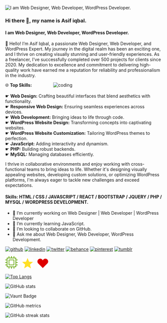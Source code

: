 ![I am Web Designer, Web Developer, WordPress Developer.](https://media.licdn.com/dms/image/D4D16AQE_tW15Z92jhw/profile-displaybackgroundimage-shrink_350_1400/0/1707940418486?e=1720656000&v=beta&t=07pYmam2tNuVIbXUauIDWhhYtATRj90Kg9qpcAkQiwk)

### Hi there 👋, my name is Asif iqbal.
#### I am Web Designer, Web Developer, WordPress Developer.

👋 Hello! I’m Asif Iqbal, a passionate Web Designer, Web Developer, and WordPress Expert. My journey in the digital realm has been an exciting one, and I thrive on creating visually stunning and user-friendly experiences.
As a freelancer, I've successfully completed over 500 projects for clients since 2020. My dedication to excellence and commitment to delivering high-quality work have earned me a reputation for reliability and professionalism in the industry.<br>

<img align="right" alt="coding" width="350" src="https://user-images.githubusercontent.com/74038190/219923823-bf1ce878-c6b8-4faa-be07-93e6b1006521.gif">

🌐 <strong>Top Skills:</strong><br><br>
 ☛ <strong>Web Design:</strong> Crafting beautiful interfaces that blend aesthetics with functionality.<br>
 ☛ <strong>Responsive Web Design:</strong> Ensuring seamless experiences across devices.<br>
 ☛ <strong>Web Development:</strong> Bringing ideas to life through code.<br>
 ☛ <strong>WordPress Website Design:</strong> Transforming concepts into captivating websites.<br>
 ☛ <strong>WordPress Website Customization:</strong> Tailoring WordPress themes to perfection.<br>
 ☛ <strong>JavaScript:</strong> Adding interactivity and dynamism.<br>
 ☛ <strong>PHP:</strong> Building robust backends.<br>
 ☛ <strong>MySQL:</strong> Managing databases efficiently.<br>

 

I thrive in collaborative environments and enjoy working with cross-functional teams to bring ideas to life. Whether it's designing visually appealing websites, developing custom solutions, or optimizing WordPress platforms, I'm always eager to tackle new challenges and exceed expectations.

<h4>Skills: HTML / CSS / JAVASCRIPT / REACT / BOOTSTRAP / JQUERY / PHP / MYSQL / WORDPRESS DEVELOPMENT.</h4>

- 🔭 I’m currently working on Web Designer | Web Developer | WordPress Developer 
- 🌱 I’m currently learning JavaScript. 
- 👯 I’m looking to collaborate on GitHub. 
- 💬 Ask me about Web Designer, Web Developer, WordPress Development. 


[<img src='https://cdn.jsdelivr.net/npm/simple-icons@3.0.1/icons/github.svg' alt='github' height='40'>](https://github.com/https://github.com/asifiqbalwd)  [<img src='https://cdn.jsdelivr.net/npm/simple-icons@3.0.1/icons/linkedin.svg' alt='linkedin' height='40'>](https://www.linkedin.com/in/https://www.linkedin.com/in/asifiqbalmunshi//)  [<img src='https://cdn.jsdelivr.net/npm/simple-icons@3.0.1/icons/twitter.svg' alt='twitter' height='40'>](https://twitter.com/https://twitter.com/Asifiqbalmunshi)  [<img src='https://cdn.jsdelivr.net/npm/simple-icons@3.0.1/icons/behance.svg' alt='behance' height='40'>](https://www.behance.net/asifiqbalmunshi)  [<img src='https://cdn.jsdelivr.net/npm/simple-icons@3.0.1/icons/pinterest.svg' alt='pinterest' height='40'>](https://www.pinterest.com/asifiqbalmunshie/)  [<img src='https://cdn.jsdelivr.net/npm/simple-icons@3.0.1/icons/tumblr.svg' alt='tumblr' height='40'>](https://www.tumblr.com/asifiqbalmunshi)  

<a href='https://docs.github.com/en/developers'><img src='https://raw.githubusercontent.com/acervenky/animated-github-badges/master/assets/devbadge.gif' width='40' height='40'></a> <a href='https://stars.github.com/'><img src='https://raw.githubusercontent.com/acervenky/animated-github-badges/master/assets/starbadge.gif' width='35' height='35'></a> <a href='https://docs.github.com/en/github/supporting-the-open-source-community-with-github-sponsors'><img src='https://raw.githubusercontent.com/acervenky/animated-github-badges/master/assets/sponsorbadge.gif' width='35' height='35'></a> 

[![Top Langs](https://github-readme-stats.vercel.app/api/top-langs/?username=https://github.com/asifiqbalwd)](https://github.com/anuraghazra/github-readme-stats)

![GitHub stats](https://github-readme-stats.vercel.app/api?username=https://github.com/asifiqbalwd&show_icons=true&count_private=true)  

![Vaunt Badge](https://api.vaunt.dev/v1/github/entities/https://github.com/asifiqbalwd/contributions?format=svg&private=true)  

![GitHub metrics](https://metrics.lecoq.io/https://github.com/asifiqbalwd)  

![GitHub streak stats](https://streak-stats.demolab.com/?user=https://github.com/asifiqbalwd)  

